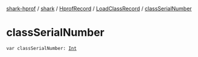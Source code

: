 [shark-hprof](../../../index.md) / [shark](../../index.md) / [HprofRecord](../index.md) / [LoadClassRecord](index.md) / [classSerialNumber](./class-serial-number.md)

# classSerialNumber

`var classSerialNumber: `[`Int`](https://kotlinlang.org/api/latest/jvm/stdlib/kotlin/-int/index.html)